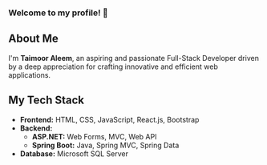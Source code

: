 ### Welcome to my profile! 👋

## About Me

I'm **Taimoor Aleem**, an aspiring and passionate Full-Stack Developer driven by a deep appreciation for crafting innovative and efficient web applications.

## My Tech Stack

- **Frontend:** HTML, CSS, JavaScript, React.js, Bootstrap
- **Backend:** 
  - **ASP.NET:** Web Forms, MVC, Web API
  - **Spring Boot:** Java, Spring MVC, Spring Data
- **Database:** Microsoft SQL Server
